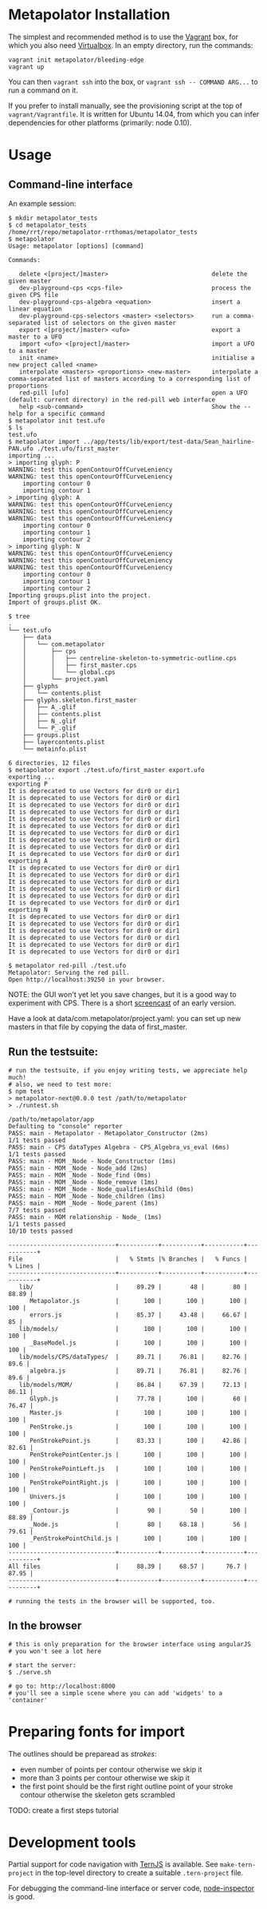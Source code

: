 Metapolator Installation
========================

The simplest and recommended method is to use the [Vagrant](http://www.vagrantup.com) box, for which you also need [Virtualbox](http://www.virtualbox.org). In an empty directory, run the commands:

```
vagrant init metapolator/bleeding-edge
vagrant up
```

You can then `vagrant ssh` into the box, or `vagrant ssh -- COMMAND ARG...` to run a command on it.

If you prefer to install manually, see the provisioning script at the top of `vagrant/Vagrantfile`. It is written for Ubuntu 14.04, from which you can infer dependencies for other platforms (primarily: node 0.10).

# Usage

## Command-line interface

An example session:

```
$ mkdir metapolator_tests
$ cd metapolator_tests
/home/rrt/repo/metapolator-rrthomas/metapolator_tests
$ metapolator
Usage: metapolator [options] [command]

Commands:

   delete <[project/]master>                             delete the given master
   dev-playground-cps <cps-file>                         process the given CPS file
   dev-playground-cps-algebra <equation>                 insert a linear equation
   dev-playground-cps-selectors <master> <selectors>     run a comma-separated list of selectors on the given master
   export <[project/]master> <ufo>                       export a master to a UFO
   import <ufo> <[project]/master>                       import a UFO to a master
   init <name>                                           initialise a new project called <name>
   interpolate <masters> <proportions> <new-master>      interpolate a comma-separated list of masters according to a corresponding list of proportions
   red-pill [ufo]                                        open a UFO (default: current directory) in the red-pill web interface
   help <sub-command>                                    Show the --help for a specific command
$ metapolator init test.ufo
$ ls
test.ufo
$ metapolator import ../app/tests/lib/export/test-data/Sean_hairline-PAN.ufo ./test.ufo/first_master
importing ...
> importing glyph: P
WARNING: test this openContourOffCurveLeniency
WARNING: test this openContourOffCurveLeniency
    importing contour 0
    importing contour 1
> importing glyph: A
WARNING: test this openContourOffCurveLeniency
WARNING: test this openContourOffCurveLeniency
WARNING: test this openContourOffCurveLeniency
    importing contour 0
    importing contour 1
    importing contour 2
> importing glyph: N
WARNING: test this openContourOffCurveLeniency
WARNING: test this openContourOffCurveLeniency
WARNING: test this openContourOffCurveLeniency
    importing contour 0
    importing contour 1
    importing contour 2
Importing groups.plist into the project.
Import of groups.plist OK.

$ tree
.
└── test.ufo
    ├── data
    │   └── com.metapolator
    │       ├── cps
    │       │   ├── centreline-skeleton-to-symmetric-outline.cps
    │       │   ├── first_master.cps
    │       │   └── global.cps
    │       └── project.yaml
    ├── glyphs
    │   └── contents.plist
    ├── glyphs.skeleton.first_master
    │   ├── A_.glif
    │   ├── contents.plist
    │   ├── N_.glif
    │   └── P_.glif
    ├── groups.plist
    ├── layercontents.plist
    └── metainfo.plist

6 directories, 12 files
$ metapolator export ./test.ufo/first_master export.ufo
exporting ...
exporting P
It is deprecated to use Vectors for dir0 or dir1
It is deprecated to use Vectors for dir0 or dir1
It is deprecated to use Vectors for dir0 or dir1
It is deprecated to use Vectors for dir0 or dir1
It is deprecated to use Vectors for dir0 or dir1
It is deprecated to use Vectors for dir0 or dir1
It is deprecated to use Vectors for dir0 or dir1
It is deprecated to use Vectors for dir0 or dir1
It is deprecated to use Vectors for dir0 or dir1
It is deprecated to use Vectors for dir0 or dir1
exporting A
It is deprecated to use Vectors for dir0 or dir1
It is deprecated to use Vectors for dir0 or dir1
It is deprecated to use Vectors for dir0 or dir1
It is deprecated to use Vectors for dir0 or dir1
It is deprecated to use Vectors for dir0 or dir1
It is deprecated to use Vectors for dir0 or dir1
exporting N
It is deprecated to use Vectors for dir0 or dir1
It is deprecated to use Vectors for dir0 or dir1
It is deprecated to use Vectors for dir0 or dir1
It is deprecated to use Vectors for dir0 or dir1
It is deprecated to use Vectors for dir0 or dir1
It is deprecated to use Vectors for dir0 or dir1

$ metapolator red-pill ./test.ufo
Metapolator: Serving the red pill.
Open http://localhost:39250 in your browser.
```

NOTE: the GUI won't yet let you save changes, but it is a good way to experiment with CPS. There is a short [screencast](https://plus.google.com/101961686124685905596/posts/QghMpxt5NpL) of an early version.

Have a look at data/com.metapolator/project.yaml: you can set up new masters in that file by copying the data of first_master.

## Run the testsuite:

```
# run the testsuite, if you enjoy writing tests, we appreciate help much!
# also, we need to test more:
$ npm test
> metapolator-next@0.0.0 test /path/to/metapolator
> ./runtest.sh

/path/to/metapolator/app
Defaulting to "console" reporter
PASS: main - Metapolator - Metapolator_Constructor (2ms)
1/1 tests passed
PASS: main - CPS dataTypes Algebra - CPS_Algebra_vs_eval (6ms)
1/1 tests passed
PASS: main - MOM _Node - Node_Constructor (1ms)
PASS: main - MOM _Node - Node_add (2ms)
PASS: main - MOM _Node - Node_find (0ms)
PASS: main - MOM _Node - Node_remove (1ms)
PASS: main - MOM _Node - Node_qualifiesAsChild (0ms)
PASS: main - MOM _Node - Node_children (1ms)
PASS: main - MOM _Node - Node_parent (1ms)
7/7 tests passed
PASS: main - MOM relationship - Node_ (1ms)
1/1 tests passed
10/10 tests passed

------------------------------+-----------+-----------+-----------+-----------+
File                          |   % Stmts |% Branches |   % Funcs |   % Lines |
------------------------------+-----------+-----------+-----------+-----------+
   lib/                       |     89.29 |        48 |        80 |     88.89 |
      Metapolator.js          |       100 |       100 |       100 |       100 |
      errors.js               |     85.37 |     43.48 |     66.67 |        85 |
   lib/models/                |       100 |       100 |       100 |       100 |
      _BaseModel.js           |       100 |       100 |       100 |       100 |
   lib/models/CPS/dataTypes/  |     89.71 |     76.81 |     82.76 |      89.6 |
      algebra.js              |     89.71 |     76.81 |     82.76 |      89.6 |
   lib/models/MOM/            |     86.84 |     67.39 |     72.13 |     86.11 |
      Glyph.js                |     77.78 |       100 |        60 |     76.47 |
      Master.js               |       100 |       100 |       100 |       100 |
      PenStroke.js            |       100 |       100 |       100 |       100 |
      PenStrokePoint.js       |     83.33 |       100 |     42.86 |     82.61 |
      PenStrokePointCenter.js |       100 |       100 |       100 |       100 |
      PenStrokePointLeft.js   |       100 |       100 |       100 |       100 |
      PenStrokePointRight.js  |       100 |       100 |       100 |       100 |
      Univers.js              |       100 |       100 |       100 |       100 |
      _Contour.js             |        90 |        50 |       100 |     88.89 |
      _Node.js                |        80 |     68.18 |        56 |     79.61 |
      _PenStrokePointChild.js |       100 |       100 |       100 |       100 |
------------------------------+-----------+-----------+-----------+-----------+
All files                     |     88.39 |     68.57 |      76.7 |     87.95 |
------------------------------+-----------+-----------+-----------+-----------+

# running the tests in the browser will be supported, too.

```

## In the browser

```
# this is only preparation for the browser interface using angularJS
# you won't see a lot here

# start the server:
$ ./serve.sh

# go to: http://localhost:8000
# you'll see a simple scene where you can add 'widgets' to a 'container'

```

# Preparing fonts for import

The outlines should be preparead as _strokes_:

* even number of points per contour otherwise we skip it
* more than 3 points per contour otherwise we skip it
* the first point should be the first right outline point of your stroke contour otherwise the skeleton gets scrambled

TODO: create a first steps tutorial

# Development tools

Partial support for code navigation with [TernJS](http://ternjs.net) is available. See `make-tern-project` in the top-level directory to create a suitable `.tern-project` file.

For debugging the command-line interface or server code, [node-inspector](https://github.com/node-inspector/node-inspector) is good.
